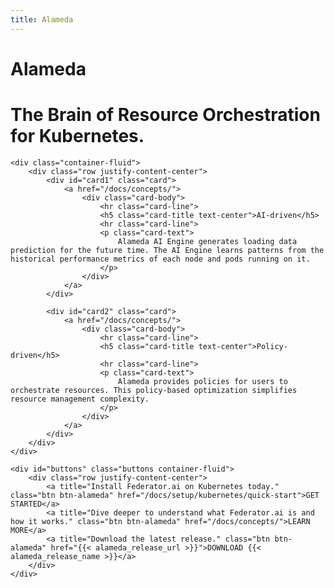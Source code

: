 ```yaml
---
title: Alameda
---
```

<script type="application/ld+json">
    {
        "@context": "http://schema.org",
        "@type": "Organization",
        "url": "https://containers.ai",
        "logo": "https://containers.ai/img/logo.png",
        "sameAs": [
            "https://containers.ai"
        ]
    }
</script>
<script type="application/ld+json">
    {
        "@context": "http://schema.org",
        "@type": "WebSite",
        "url": "https://containers.ai/",
        "potentialAction": {
            "@type": "SearchAction",
            "target": "https://containers.ai/search.html?q={search_term_string}",
            "query-input": "required name=search_term_string"
        }
    }
</script>
<script type="application/ld+json">
    {
      "@context": "http://schema.org/",
      "@type": "Product",
      "name": "Federator.ai",
      "image": [
          "https://containers.ai/img/logo.png"
       ],
      "description": "The Brain of Resource Orchestration for Kubernetes."
    }
</script>
<script>
    document.addEventListener("DOMContentLoaded", function() {
        document.getElementById('card1').style.opacity = "1";
        document.getElementById('card2').style.opacity = "1";
        // window.setTimeout(function() {
        //     document.getElementById('card2').style.opacity = "1";
        // }, 375);

        window.setTimeout(function() {
            document.getElementById('buttons').style.opacity = "1";
        }, 375);
        
    });
</script>

<main class="landing">
    <div class="container-fluid">
        <div class="row justify-content-center">
            <!-- {{< inline_image "landing/alameda-logo.svg" >}} -->
            <div class="hero-text">
                <h1 class="hero-label">Alameda</h1>
                <h1 class="hero-lead">The Brain of Resource Orchestration for Kubernetes.
            </div>
        </div>
    </div>

    <div class="container-fluid">
        <div class="row justify-content-center">
            <div id="card1" class="card">
                <a href="/docs/concepts/">                    
                    <div class="card-body">
                        <hr class="card-line">
                        <h5 class="card-title text-center">AI-driven</h5>
                        <hr class="card-line">
                        <p class="card-text">
                            Alameda AI Engine generates loading data prediction for the future time. The AI Engine learns patterns from the historical performance metrics of each node and pods running on it.
                        </p>
                    </div>
                </a>
            </div>

            <div id="card2" class="card">
                <a href="/docs/concepts/">
                    <div class="card-body">
                        <hr class="card-line">
                        <h5 class="card-title text-center">Policy-driven</h5>
                        <hr class="card-line">
                        <p class="card-text">
                            Alameda provides policies for users to orchestrate resources. This policy-based optimization simplifies resource management complexity.
                        </p>
                    </div>
                </a>
            </div>
        </div>
    </div>

    <div id="buttons" class="buttons container-fluid">
        <div class="row justify-content-center">
            <a title="Install Federator.ai on Kubernetes today." class="btn btn-alameda" href="/docs/setup/kubernetes/quick-start">GET STARTED</a>
            <a title="Dive deeper to understand what Federator.ai is and how it works." class="btn btn-alameda" href="/docs/concepts/">LEARN MORE</a>
            <a title="Download the latest release." class="btn btn-alameda" href="{{< alameda_release_url >}}">DOWNLOAD {{< alameda_release_name >}}</a>
        </div>
    </div>
</main>

